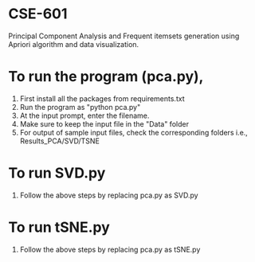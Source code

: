 # CSE-601
Principal Component Analysis and Frequent itemsets generation using Apriori algorithm and data visualization.

# To run the program (pca.py),
1. First install all the packages from requirements.txt
2. Run the program as "python pca.py"
3. At the input prompt, enter the filename.
4. Make sure to keep the input file in the "Data" folder
5. For output of sample input files, check the corresponding folders i.e., Results_PCA/SVD/TSNE

# To run SVD.py
1. Follow the above steps by replacing pca.py as SVD.py

# To run tSNE.py
1. Follow the above steps by replacing pca.py as tSNE.py